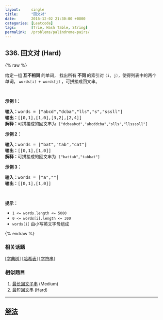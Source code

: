```yaml
---
layout:     single
title:      "回文对"
date:       2016-12-02 21:30:00 +0800
categories: [Leetcode]
tags:       [Trie, Hash Table, String]
permalink:  /problems/palindrome-pairs/
---
```


## 336. 回文对 (Hard)

{% raw %}

<p>给定一组<strong> 互不相同</strong> 的单词， 找出所有<strong> 不同<em> </em></strong>的索引对 <code>(i, j)</code>，使得列表中的两个单词， <code>words[i] + words[j]</code> ，可拼接成回文串。</p>

<p> </p>

<p><strong>示例 1：</strong></p>

<pre>
<strong>输入：</strong>words = ["abcd","dcba","lls","s","sssll"]
<strong>输出：</strong>[[0,1],[1,0],[3,2],[2,4]] 
<strong>解释：</strong>可拼接成的回文串为 <code>["dcbaabcd","abcddcba","slls","llssssll"]</code>
</pre>

<p><strong>示例 2：</strong></p>

<pre>
<strong>输入：</strong>words = ["bat","tab","cat"]
<strong>输出：</strong>[[0,1],[1,0]] 
<strong>解释：</strong>可拼接成的回文串为 <code>["battab","tabbat"]</code></pre>

<p><strong>示例 3：</strong></p>

<pre>
<strong>输入：</strong>words = ["a",""]
<strong>输出：</strong>[[0,1],[1,0]]
</pre>
 

<p><strong>提示：</strong></p>

<ul>
	<li><code>1 <= words.length <= 5000</code></li>
	<li><code>0 <= words[i].length <= 300</code></li>
	<li><code>words[i]</code> 由小写英文字母组成</li>
</ul>

{% endraw %}

### 相关话题
  [[字典树](https://github.com/openset/leetcode/tree/master/tag/trie/README.md)]
  [[哈希表](https://github.com/openset/leetcode/tree/master/tag/hash-table/README.md)]
  [[字符串](https://github.com/openset/leetcode/tree/master/tag/string/README.md)]

### 相似题目
  1. [最长回文子串](/problems/longest-palindromic-substring) (Medium)
  1. [最短回文串](/problems/shortest-palindrome) (Hard)

---

## [解法](https://github.com/openset/leetcode/tree/master/problems/palindrome-pairs)
